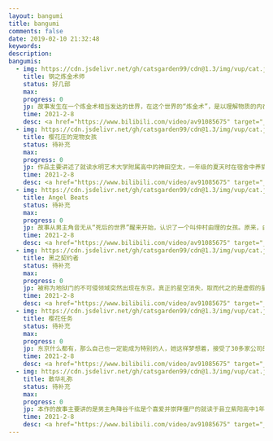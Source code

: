 ```yaml
---
layout: bangumi
title: bangumi
comments: false
date: 2019-02-10 21:32:48
keywords:
description:
bangumis:
  - img: https://cdn.jsdelivr.net/gh/catsgarden99/cdn@1.3/img/vup/cat.jpg
    title: 钢之炼金术师
    status: 好几部
    max: 
    progress: 0
    jp: 故事发生在一个炼金术相当发达的世界，在这个世界的“炼金术”，是以理解物质的内在的法则：理解，分解，再构造成立，进行炼金术必须按照“等价交换”法则：为了获得某种东西，需要以同等的代价交换，代价不够的话便需要以自己的任何部份（身体的一部分、记忆等等）被作为代价的填补而被拿走。
    time: 2021-2-8
    desc: <a href="https://www.bilibili.com/video/av91085675" target="_blank" rel="noopener noreferrer">番组地址</a>
  - img: https://cdn.jsdelivr.net/gh/catsgarden99/cdn@1.3/img/vup/cat.jpg
    title: 樱花庄的宠物女孩
    status: 待补充
    max: 
    progress: 0
    jp: 作品主要讲述了就读水明艺术大学附属高中的神田空太，一年级的夏天时在宿舍中养猫，而被校长叫去问话，校长让他在丢掉猫与从此搬到"樱花庄"中作选择。身为爱猫一族的空太，暂时选择了流落到因聚集各种怪人而恶名昭著的“樱花庄”。 隔年春天，随着世界级天才画家椎名真白搬进了樱花庄，神田空太开始过起被这名缺乏常识的少女耍得团团转的日子。
    time: 2021-2-8
    desc: <a href="https://www.bilibili.com/video/av91085675" target="_blank" rel="noopener noreferrer">番组地址</a>
  - img: https://cdn.jsdelivr.net/gh/catsgarden99/cdn@1.3/img/vup/cat.jpg
    title: Angel Beats
    status: 待补充
    max: 
    progress: 0
    jp: 故事从男主角音无从“死后的世界”醒来开始，认识了一个叫仲村由理的女孩。原来，由理在“死后的世界”率领着一个名为“死后世界战线”，简称“SSS”的组织。“SSS”成立的主要目的是反抗赐予他们生前悲哀命运的神以及神之使者——天使，在天使超乎常理的异能面前，“SSS”只能用枪来反抗。
    time: 2021-2-8
    desc: <a href="https://www.bilibili.com/video/av91085675" target="_blank" rel="noopener noreferrer">番组地址</a>
  - img: https://cdn.jsdelivr.net/gh/catsgarden99/cdn@1.3/img/vup/cat.jpg
    title: 黑之契约者
    status: 待补充
    max:
    progress: 0
    jp: 被称为地狱门的不可侵领域突然出现在东京。真正的星空消失，取而代之的是虚假的星星。世界各地开始出现被称为“契约者”的超能力者。这些本是普通人类的能力者丧失冲动的情感，只遵循“合理性”而行动。围绕“门”的谜团，各国势力和契约者们展开了殊死的利益争夺。
    time: 2021-2-8
    desc: <a href="https://www.bilibili.com/video/av91085675" target="_blank" rel="noopener noreferrer">番组地址</a>
  - img: https://cdn.jsdelivr.net/gh/catsgarden99/cdn@1.3/img/vup/cat.jpg
    title: 樱花任务
    status: 待补充
    max:
    progress: 0
    jp: 东京什么都有，那么自己也一定能成为特别的人，她这样梦想着，接受了30多家公司的面试，却仍然得不到内定。银行的余额还剩950円。再这样下去，就只能回到乡下成为普通的大妈了・・・就在她仍在这样纠结的某一天，忽然收到了来自以前曾经工作过的一家派遣事务所的委托：“作为地域小镇振兴的一环，希望你能来做国王。”虽然不清楚到底是怎样的工作，但她仍怀着轻松的心情前往了委托地间野山市。曾经在全日本引发热潮，但随着经济泡沫破裂如今已完全失去了过去的繁荣的迷你独立国。间野山市，现在仍然维持着迷你独立国的姿态，成为了一个荒废又令人遗憾的残念观光地。由于这样那样的原因，由乃“不普通”的工作生活就此开始了。
    time: 2021-2-8
    desc: <a href="https://www.bilibili.com/video/av91085675" target="_blank" rel="noopener noreferrer">番组地址</a>
  - img: https://cdn.jsdelivr.net/gh/catsgarden99/cdn@1.3/img/vup/cat.jpg
    title: 散华礼弥
    status: 待补充
    max:
    progress: 0
    jp: 本作的故事主要讲的是男主角降谷千纮是个喜爱并崇拜僵尸的就读于县立紫阳高中1年级的学生，因为一次的实验成功以绣球花毒炼成复活药，而女主角散华礼弥在有一次喝下了千纮炼成的复活药，使得之后发生意外导致身亡的她复活变成了僵尸，以僵尸为主的青春爱情故事就此拉开了帷幕。
    time: 2021-2-8
    desc: <a href="https://www.bilibili.com/video/av91085675" target="_blank" rel="noopener noreferrer">番组地址</a>
---
```

